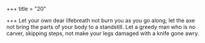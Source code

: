 +++
title = "20"

+++
Let your own dear lifebreath not burn you as you go along; let the axe  not bring the parts of your body to a standstill.
Let a greedy man who is no carver, skipping steps, not make your legs  damaged with a knife gone awry.